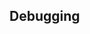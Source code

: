 <div id="title">

## Debugging
</div>

<div id="body">

<include src="what/unit-inParent-asPanel.md" boilerplate />

</div>